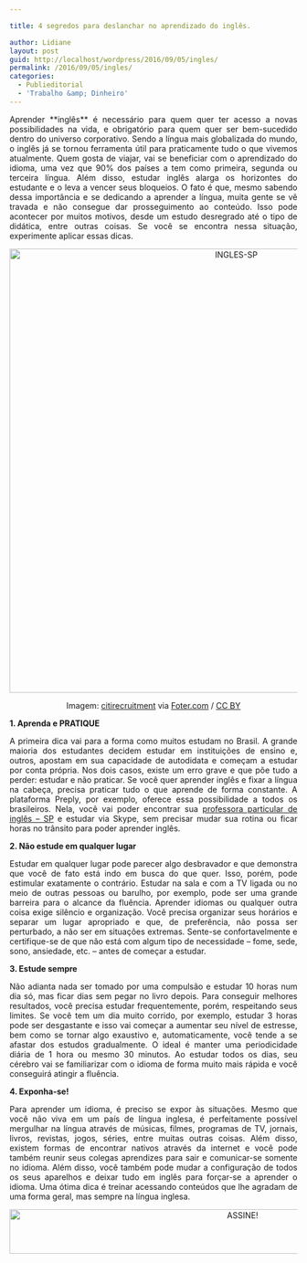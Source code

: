 ```yaml
---

title: 4 segredos para deslanchar no aprendizado do inglês.

author: Lidiane
layout: post
guid: http://localhost/wordpress/2016/09/05/ingles/
permalink: /2016/09/05/ingles/
categories:
  - Publieditorial
  - 'Trabalho &amp; Dinheiro'
---
```

<p align="justify">
  Aprender **inglês** é necessário para quem quer ter acesso a novas possibilidades na vida, e obrigatório para quem quer ser bem-sucedido dentro do universo corporativo. Sendo a língua mais globalizada do mundo, o inglês já se tornou ferramenta útil para praticamente tudo o que vivemos atualmente. Quem gosta de viajar, vai se beneficiar com o aprendizado do idioma, uma vez que 90% dos países a tem como primeira, segunda ou terceira língua. Além disso, estudar inglês alarga os horizontes do estudante e o leva a vencer seus bloqueios. O fato é que, mesmo sabendo dessa importância e se dedicando a aprender a língua, muita gente se vê travada e não consegue dar prosseguimento ao conteúdo. Isso pode acontecer por muitos motivos, desde um estudo desregrado até o tipo de didática, entre outras coisas. Se você se encontra nessa situação, experimente aplicar essas dicas.
</p>

<p align="center">
  <img class="alignnone size-full wp-image-12881" src="http://www.trololodemulher.com.br/blog/wp-content/uploads/2016/09/INGLES-SP.jpg" alt="INGLES-SP" width="778" height="778" />
</p>

<p align="center">
  Imagem: <a href="http://www.flickr.com/photos/125303894@N06/" target="_blank">citirecruitment</a> via <a href="http://foter.com/" target="_blank">Foter.com</a> / <a href="http://creativecommons.org/licenses/by/2.0/" target="_blank">CC BY</a>
</p>

<p align="justify">
  <b>1. Aprenda e PRATIQUE</b>
</p>

<p align="justify">
  A primeira dica vai para a forma como muitos estudam no Brasil. A grande maioria dos estudantes decidem estudar em instituições de ensino e, outros, apostam em sua capacidade de autodidata e começam a estudar por conta própria. Nos dois casos, existe um erro grave e que põe tudo a perder: estudar e não praticar. Se você quer aprender inglês e fixar a língua na cabeça, precisa praticar tudo o que aprende de forma constante. A plataforma Preply, por exemplo, oferece essa possibilidade a todos os brasileiros. Nela, você vai poder encontrar sua <a href="https://preply.com/pt/S%C3%A3o-Paulo-SP/professores--ingl%C3%AAs" target="_blank">professora particular de inglês – SP</a> e estudar via Skype, sem precisar mudar sua rotina ou ficar horas no trânsito para poder aprender inglês.
</p>

<p align="justify">
  <b>2. Não estude em qualquer lugar</b>
</p>

<p align="justify">
  Estudar em qualquer lugar pode parecer algo desbravador e que demonstra que você de fato está indo em busca do que quer. Isso, porém, pode estimular exatamente o contrário. Estudar na sala e com a TV ligada ou no meio de outras pessoas ou barulho, por exemplo, pode ser uma grande barreira para o alcance da fluência. Aprender idiomas ou qualquer outra coisa exige silêncio e organização. Você precisa organizar seus horários e separar um lugar apropriado e que, de preferência, não possa ser perturbado, a não ser em situações extremas. Sente-se confortavelmente e certifique-se de que não está com algum tipo de necessidade – fome, sede, sono, ansiedade, etc. – antes de começar a estudar.
</p>

<p align="justify">
  <b>3. Estude sempre</b>
</p>

<p align="justify">
  Não adianta nada ser tomado por uma compulsão e estudar 10 horas num dia só, mas ficar dias sem pegar no livro depois. Para conseguir melhores resultados, você precisa estudar frequentemente, porém, respeitando seus limites. Se você tem um dia muito corrido, por exemplo, estudar 3 horas pode ser desgastante e isso vai começar a aumentar seu nível de estresse, bem como se tornar algo exaustivo e, automaticamente, você tende a se afastar dos estudos gradualmente. O ideal é manter uma periodicidade diária de 1 hora ou mesmo 30 minutos. Ao estudar todos os dias, seu cérebro vai se familiarizar com o idioma de forma muito mais rápida e você conseguirá atingir a fluência.
</p>

<p align="justify">
  <b>4. Exponha-se!</b>
</p>

<p align="justify">
  Para aprender um idioma, é preciso se expor às situações. Mesmo que você não viva em um país de língua inglesa, é perfeitamente possível mergulhar na língua através de músicas, filmes, programas de TV, jornais, livros, revistas, jogos, séries, entre muitas outras coisas. Além disso, existem formas de encontrar nativos através da internet e você pode também reunir seus colegas aprendizes para sair e comunicar-se somente no idioma. Além disso, você também pode mudar a configuração de todos os seus aparelhos e deixar tudo em inglês para forçar-se a aprender o idioma. Uma ótima dica é treinar acessando conteúdos que lhe agradam de uma forma geral, mas sempre na língua inglesa.
</p>

<p align="center">
  <a href="http://feedburner.google.com/fb/a/mailverify?uri=blogBichaFemea&loc=en_US" target="_blank"><img class="alignnone size-full wp-image-10439" src="http://www.trololodemulher.com.br/blog/wp-content/uploads/2014/09/ASSINE.png" alt="ASSINE!" width="800" height="78" /></a>
</p>

<p align="justify">